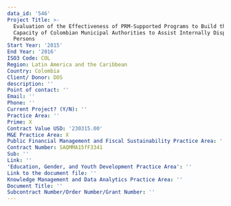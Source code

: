 ```yaml
---
data_id: '546'
Project Title: >-
  Evaluation of the Effectiveness of PRM-Supported Programs to Build the
  Capacity of Colombian Municipal Authorities to Assist Internally Displaced
  Persons
Start Year: '2015'
End Year: '2016'
ISO3 Code: COL
Region: Latin America and the Caribbean
Country: Colombia
Client/ Donor: DOS
description: ''
Point of contact: ''
Email: ''
Phone: ''
Current Project? (Y/N): ''
Practice Area: ''
Prime: X
Contract Value USD: '230315.00'
M&E Practice Area: X
Public Financial Management and Fiscal Sustainability Practice Area: ''
Contract Number: SAQMMA15fF3341
Sub: ''
Link: ''
'Education, Gender, and Youth Development Practice Area': ''
Link to the document file: ''
Knowledge Management and Data Analytics Practice Area: ''
Document Title: ''
Subcontract Number/Order Number/Grant Number: ''
---
```

